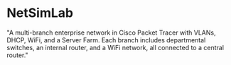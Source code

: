 # NetSimLab
"A multi-branch enterprise network in Cisco Packet Tracer with VLANs, DHCP, WiFi, and a Server Farm. Each branch includes departmental switches, an internal router, and a WiFi network, all connected to a central router."
